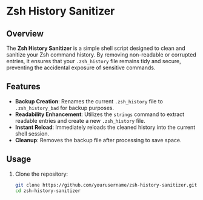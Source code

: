 # Zsh History Sanitizer

## Overview
The **Zsh History Sanitizer** is a simple shell script designed to clean and sanitize your Zsh command history. By removing non-readable or corrupted entries, it ensures that your `.zsh_history` file remains tidy and secure, preventing the accidental exposure of sensitive commands.

## Features
- **Backup Creation**: Renames the current `.zsh_history` file to `.zsh_history_bad` for backup purposes.
- **Readability Enhancement**: Utilizes the `strings` command to extract readable entries and create a new `.zsh_history` file.
- **Instant Reload**: Immediately reloads the cleaned history into the current shell session.
- **Cleanup**: Removes the backup file after processing to save space.

## Usage
1. Clone the repository:
   ```bash
   git clone https://github.com/yourusername/zsh-history-sanitizer.git
   cd zsh-history-sanitizer
